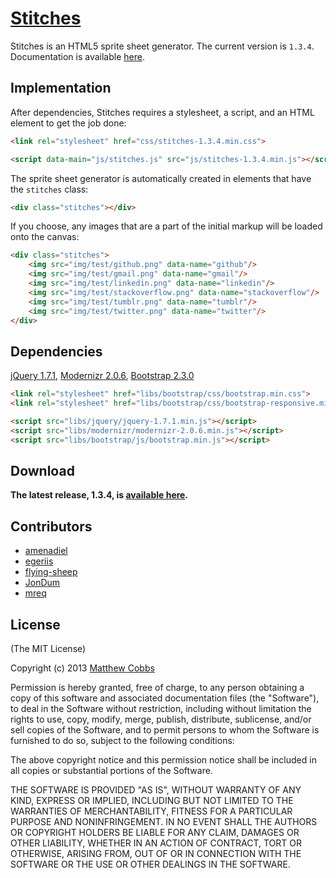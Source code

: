 [Stitches](http://draeton.github.com/stitches/)
==========

Stitches is an HTML5 sprite sheet generator.
The current version is `1.3.4`. Documentation is available
[here](http://draeton.github.com/stitches/stitches/doc/stitches.js.html).

## Implementation

After dependencies, Stitches requires a stylesheet, a script, and an HTML element to get the job done:

```html
<link rel="stylesheet" href="css/stitches-1.3.4.min.css">

<script data-main="js/stitches.js" src="js/stitches-1.3.4.min.js"></script>
```

The sprite sheet generator is automatically created in elements that have the `stitches` class:

```html
<div class="stitches"></div>
```

If you choose, any images that are a part of the initial markup will be loaded onto the canvas:

```html
<div class="stitches">
    <img src="img/test/github.png" data-name="github"/>
    <img src="img/test/gmail.png" data-name="gmail"/>
    <img src="img/test/linkedin.png" data-name="linkedin"/>
    <img src="img/test/stackoverflow.png" data-name="stackoverflow"/>
    <img src="img/test/tumblr.png" data-name="tumblr"/>
    <img src="img/test/twitter.png" data-name="twitter"/>
</div>
```

## Dependencies

[jQuery 1.7.1](http://jquery.com/), [Modernizr 2.0.6](http://modernizr.com/), [Bootstrap 2.3.0](http://twitter.github.com/bootstrap/)

```html
<link rel="stylesheet" href="libs/bootstrap/css/bootstrap.min.css">
<link rel="stylesheet" href="libs/bootstrap/css/bootstrap-responsive.min.css">

<script src="libs/jquery/jquery-1.7.1.min.js"></script>
<script src="libs/modernizr/modernizr-2.0.6.min.js"></script>
<script src="libs/bootstrap/js/bootstrap.min.js"></script>
```

## Download

**The latest release, 1.3.4, is [available here](http://draeton.github.com/stitches/stitches/dist/stitches-1.3.4.zip).**


## Contributors

* [amenadiel](https://github.com/amenadiel)
* [egeriis](https://github.com/egeriis)
* [flying-sheep](https://github.com/flying-sheep)
* [JonDum](https://github.com/JonDum)
* [mreq](https://github.com/mreq)


## License

(The MIT License)

Copyright (c) 2013 [Matthew Cobbs](mailto:draeton@gmail.com)

Permission is hereby granted, free of charge, to any person obtaining
a copy of this software and associated documentation files (the
"Software"), to deal in the Software without restriction, including
without limitation the rights to use, copy, modify, merge, publish,
distribute, sublicense, and/or sell copies of the Software, and to
permit persons to whom the Software is furnished to do so, subject to
the following conditions:

The above copyright notice and this permission notice shall be included
in all copies or substantial portions of the Software.

THE SOFTWARE IS PROVIDED "AS IS", WITHOUT WARRANTY OF ANY KIND, EXPRESS
OR IMPLIED, INCLUDING BUT NOT LIMITED TO THE WARRANTIES OF
MERCHANTABILITY, FITNESS FOR A PARTICULAR PURPOSE AND NONINFRINGEMENT.
IN NO EVENT SHALL THE AUTHORS OR COPYRIGHT HOLDERS BE LIABLE FOR ANY
CLAIM, DAMAGES OR OTHER LIABILITY, WHETHER IN AN ACTION OF CONTRACT,
TORT OR OTHERWISE, ARISING FROM, OUT OF OR IN CONNECTION WITH THE
SOFTWARE OR THE USE OR OTHER DEALINGS IN THE SOFTWARE.
